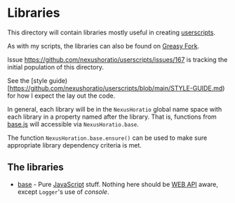 # Libraries

This directory will contain libraries mostly useful in creating [userscripts](../README.md).

As with my scripts, the libraries can also be found on [Greasy Fork](https://greasyfork.org/en/users/1139937-mike-castle-nexus).

Issue https://github.com/nexushoratio/userscripts/issues/167 is tracking the initial population of this directory.

See the [style guide)[https://github.com/nexushoratio/userscripts/blob/main/STYLE-GUIDE.md) for how I expect the lay out the code.

In general, each library will be in the `NexusHoratio` global name space with each library in a property named after the library.  That is, functions from [base.js](base.js) will accessible via `NexusHoratio.base`.

The function `NexusHoration.base.ensure()` can be used to make sure appropriate library dependency criteria is met.

## The libraries
* [base](base.md) - Pure [JavaScript](https://developer.mozilla.org/en-US/docs/Web/JavaScript) stuff.  Nothing here should be [WEB API](https://developer.mozilla.org/en-US/docs/Web/API) aware, except `Logger`'s use of *console*.
